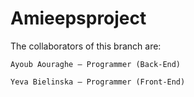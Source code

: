 # Amieepsproject
The collaborators of this branch are:


    Ayoub Aouraghe — Programmer (Back-End)
    
    Yeva Bielinska — Programmer (Front-End)
